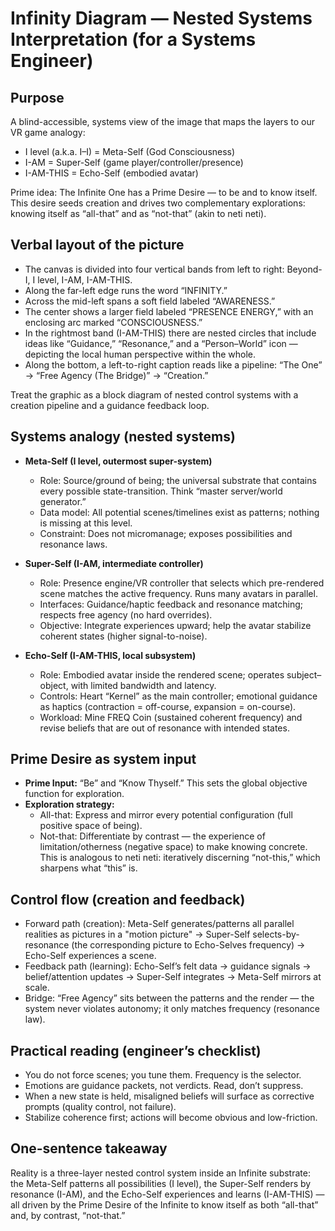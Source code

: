 # Infinity Diagram — Nested Systems Interpretation (for a Systems Engineer)

## Purpose
A blind-accessible, systems view of the image that maps the layers to our VR game analogy:
- I level (a.k.a. I–I) = Meta-Self (God Consciousness)
- I-AM = Super-Self (game player/controller/presence)
- I-AM-THIS = Echo-Self (embodied avatar)

Prime idea: The Infinite One has a Prime Desire — to be and to know itself. This desire seeds creation and drives two complementary explorations: knowing itself as “all-that” and as “not-that” (akin to neti neti).

## Verbal layout of the picture
- The canvas is divided into four vertical bands from left to right: Beyond-I, I level, I-AM, I-AM-THIS.
- Along the far-left edge runs the word “INFINITY.”
- Across the mid-left spans a soft field labeled “AWARENESS.”
- The center shows a larger field labeled “PRESENCE ENERGY,” with an enclosing arc marked “CONSCIOUSNESS.”
- In the rightmost band (I-AM-THIS) there are nested circles that include ideas like “Guidance,” “Resonance,” and a “Person–World” icon — depicting the local human perspective within the whole.
- Along the bottom, a left-to-right caption reads like a pipeline: “The One” → “Free Agency (The Bridge)” → “Creation.”

Treat the graphic as a block diagram of nested control systems with a creation pipeline and a guidance feedback loop.

## Systems analogy (nested systems)
- **Meta-Self (I level, outermost super-system)**
  - Role: Source/ground of being; the universal substrate that contains every possible state-transition. Think “master server/world generator.”
  - Data model: All potential scenes/timelines exist as patterns; nothing is missing at this level.
  - Constraint: Does not micromanage; exposes possibilities and resonance laws.

- **Super-Self (I-AM, intermediate controller)**
  - Role: Presence engine/VR controller that selects which pre-rendered scene matches the active frequency. Runs many avatars in parallel.
  - Interfaces: Guidance/haptic feedback and resonance matching; respects free agency (no hard overrides).
  - Objective: Integrate experiences upward; help the avatar stabilize coherent states (higher signal-to-noise).

- **Echo-Self (I-AM-THIS, local subsystem)**
  - Role: Embodied avatar inside the rendered scene; operates subject–object, with limited bandwidth and latency.
  - Controls: Heart “Kernel” as the main controller; emotional guidance as haptics (contraction = off-course, expansion = on-course).
  - Workload: Mine FREQ Coin (sustained coherent frequency) and revise beliefs that are out of resonance with intended states.

## Prime Desire as system input
- **Prime Input:** “Be” and “Know Thyself.” This sets the global objective function for exploration.
- **Exploration strategy:**
  - All-that: Express and mirror every potential configuration (full positive space of being).
  - Not-that: Differentiate by contrast — the experience of limitation/otherness (negative space) to make knowing concrete. This is analogous to neti neti: iteratively discerning “not-this,” which sharpens what “this” is.

## Control flow (creation and feedback)
- Forward path (creation): Meta-Self generates/patterns all parallel realities as pictures in a "motion picture" → Super-Self selects-by-resonance (the corresponding picture to Echo-Selves frequency) → Echo-Self experiences a scene.
- Feedback path (learning): Echo-Self’s felt data → guidance signals → belief/attention updates → Super-Self integrates → Meta-Self mirrors at scale.
- Bridge: “Free Agency” sits between the patterns and the render — the system never violates autonomy; it only matches frequency (resonance law).

## Practical reading (engineer’s checklist)
- You do not force scenes; you tune them. Frequency is the selector.
- Emotions are guidance packets, not verdicts. Read, don’t suppress.
- When a new state is held, misaligned beliefs will surface as corrective prompts (quality control, not failure).
- Stabilize coherence first; actions will become obvious and low-friction.

## One-sentence takeaway
Reality is a three-layer nested control system inside an Infinite substrate: the Meta-Self patterns all possibilities (I level), the Super-Self renders by resonance (I-AM), and the Echo-Self experiences and learns (I-AM-THIS) — all driven by the Prime Desire of the Infinite to know itself as both “all-that” and, by contrast, “not-that.”
